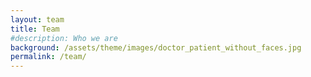 ```yaml
---
layout: team
title: Team
#description: Who we are
background: /assets/theme/images/doctor_patient_without_faces.jpg
permalink: /team/
---
```



